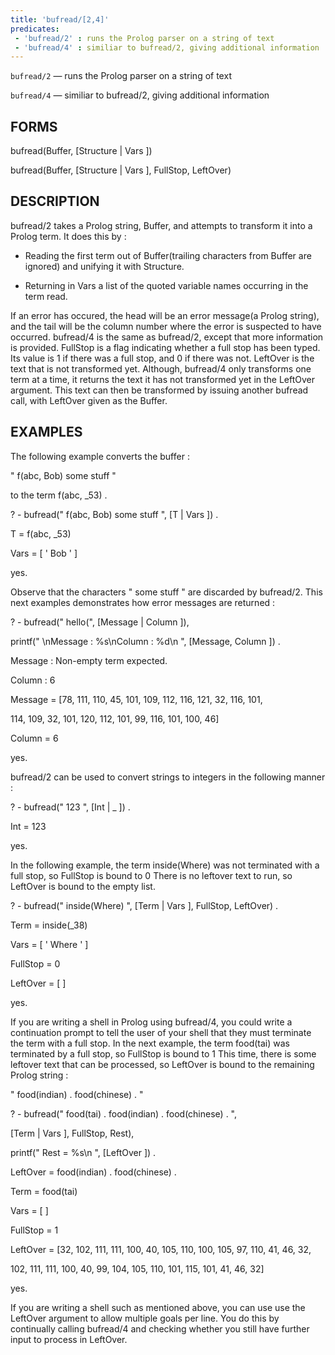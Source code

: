```yaml
---
title: 'bufread/[2,4]'
predicates:
 - 'bufread/2' : runs the Prolog parser on a string of text
 - 'bufread/4' : similiar to bufread/2, giving additional information
---
```

`bufread/2` — runs the Prolog parser on a string of text

`bufread/4` — similiar to bufread/2, giving additional information


## FORMS

bufread(Buffer, [Structure | Vars ])

bufread(Buffer, [Structure | Vars ], FullStop, LeftOver)


## DESCRIPTION

bufread/2 takes a Prolog string, Buffer, and attempts to transform it into a Prolog term. It does this by :

- Reading the first term out of Buffer(trailing characters from Buffer are ignored) and unifying it with Structure.

- Returning in Vars a list of the quoted variable names occurring in the term read.

If an error has occured, the head will be an error message(a Prolog string), and the tail will be the column number where the error is suspected to have occurred. bufread/4 is the same as bufread/2, except that more information is provided. FullStop is a flag indicating whether a full stop has been typed. Its value is 1 if there was a full stop, and 0 if there was not. LeftOver is the text that is not transformed yet. Although, bufread/4 only transforms one term at a time, it returns the text it has not transformed yet in the LeftOver argument. This text can then be transformed by issuing another bufread call, with LeftOver given as the Buffer.


## EXAMPLES

The following example converts the buffer :


&quot; f(abc, Bob) some stuff &quot;

to the term f(abc, _53) .

? - bufread(&quot; f(abc, Bob) some stuff &quot;, [T | Vars ]) .

T = f(abc, _53)

Vars = [ ' Bob ' ]

yes.

Observe that the characters &quot; some stuff &quot; are discarded by bufread/2. This next examples demonstrates how error messages are returned :

? - bufread(&quot; hello(&quot;, [Message | Column ]),

printf(&quot; \nMessage : %s\nColumn : %d\n &quot;, [Message, Column ]) .

Message : Non-empty term expected.

Column : 6

Message = [78, 111, 110, 45, 101, 109, 112, 116, 121, 32, 116, 101,

114, 109, 32, 101, 120, 112, 101, 99, 116, 101, 100, 46]

Column = 6

yes.

bufread/2 can be used to convert strings to integers in the following manner :

? - bufread(&quot; 123 &quot;, [Int | _ ]) .

Int = 123

yes.

In the following example, the term inside(Where) was not terminated with a full stop, so FullStop is bound to 0 There is no leftover text to run, so LeftOver is bound to the empty list.

? - bufread(&quot; inside(Where) &quot;, [Term | Vars ], FullStop, LeftOver) .

Term = inside(_38)

Vars = [ ' Where ' ]

FullStop = 0

LeftOver = [ ]

yes.

If you are writing a shell in Prolog using bufread/4, you could write a continuation prompt to tell the user of your shell that they must terminate the term with a full stop. In the next example, the term food(tai) was terminated by a full stop, so FullStop is bound to 1 This time, there is some leftover text that can be processed, so LeftOver is bound to the remaining Prolog string :

&quot; food(indian) . food(chinese) . &quot;


? - bufread(&quot; food(tai) . food(indian) . food(chinese) . &quot;,

[Term | Vars ], FullStop, Rest),

printf(&quot; Rest = %s\n &quot;, [LeftOver ]) .

LeftOver = food(indian) . food(chinese) .

Term = food(tai)

Vars = [ ]

FullStop = 1

LeftOver = [32, 102, 111, 111, 100, 40, 105, 110, 100, 105, 97, 110, 41, 46, 32,

102, 111, 111, 100, 40, 99, 104, 105, 110, 101, 115, 101, 41, 46, 32]

yes.

If you are writing a shell such as mentioned above, you can use use the LeftOver argument to allow multiple goals per line. You do this by continually calling bufread/4 and checking whether you still have further input to process in LeftOver.

